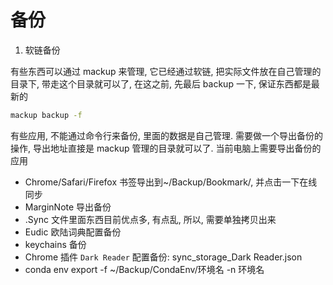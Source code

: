 # 备份

1. 软链备份

有些东西可以通过 mackup 来管理, 它已经通过软链, 把实际文件放在自己管理的目录下, 带走这个目录就可以了, 在这之前, 先最后 backup 一下, 保证东西都是最新的

```sh
mackup backup -f
```

有些应用, 不能通过命令行来备份, 里面的数据是自己管理. 需要做一个导出备份的操作, 导出地址直接是 mackup 管理的目录就可以了. 当前电脑上需要导出备份的应用

- Chrome/Safari/Firefox 书签导出到~/Backup/Bookmark/, 并点击一下在线同步
- MarginNote 导出备份
- .Sync 文件里面东西目前优点多, 有点乱, 所以, 需要单独拷贝出来
- Eudic 欧陆词典配置备份
- keychains 备份
- Chrome 插件 `Dark Reader` 配置备份: sync_storage_Dark Reader.json
- conda env export -f ~/Backup/CondaEnv/环境名 -n 环境名
